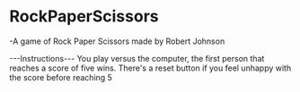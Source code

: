 # RockPaperScissors
-A game of Rock Paper Scissors made by Robert Johnson

---Instructions---
You play versus the computer, the first person that reaches a score of five wins.
There's a reset button if you feel unhappy with the score before reaching 5

